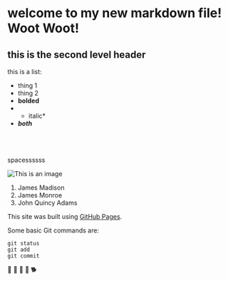 


# welcome to my new markdown file! Woot Woot!

## this is the second level header

this is a list:
- thing 1
- thing 2
- **bolded**
- * italic*
- ***both***

<br>
<br>
<br>
spacessssss

![This is an image](https://myoctocat.com/assets/images/base-octocat.svg)

1. James Madison
2. James Monroe
3. John Quincy Adams

This site was built using [GitHub Pages](https://pages.github.com/).

Some basic Git commands are:
```
git status
git add
git commit
```

🦖
💯 💯 💯
🐕
